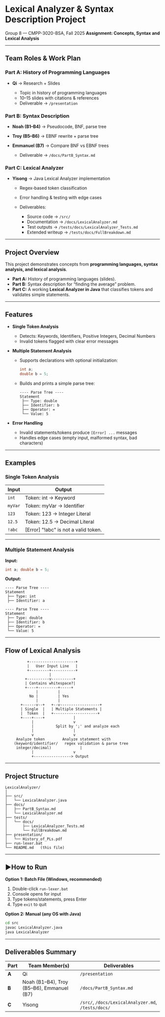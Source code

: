 # Lexical Analyzer & Syntax Description Project

Group 8 — CMPP-3020-BSA, Fall 2025
**Assignment: Concepts, Syntax and Lexical Analysis**

---

## Team Roles & Work Plan

### Part A: History of Programming Languages

* **Qi** → Research + Slides

  * Topic in history of programming languages
  * 10–15 slides with citations & references
  * Deliverable → `/presentation`

### Part B: Syntax Description

* **Noah (B1–B4)** → Pseudocode, BNF, parse tree
* **Troy (B5–B6)** → EBNF rewrite + parse tree
* **Emmanuel (B7)** → Compare BNF vs EBNF trees

  * Deliverable → `/docs/PartB_Syntax.md`

### Part C: Lexical Analyzer

* **Yisong** → Java Lexical Analyzer implementation

  * Regex-based token classification
  * Error handling & testing with edge cases
  * Deliverables:

    * Source code → `/src/`
    * Documentation → `/docs/LexicalAnalyzer.md`
    * Test outputs → `/tests/docs/LexicalAnalyzer_Tests.md`
    * Extended writeup → `/tests/docs/FullBreakdown.md`

---

## Project Overview

This project demonstrates concepts from **programming languages, syntax analysis, and lexical analysis**.

* **Part A:** History of programming languages (slides).
* **Part B:** Syntax description for “finding the average” problem.
* **Part C:** A working **Lexical Analyzer in Java** that classifies tokens and validates simple statements.

---

## Features

* **Single Token Analysis**

  * Detects: Keywords, Identifiers, Positive Integers, Decimal Numbers
  * Invalid tokens flagged with clear error messages

* **Multiple Statement Analysis**

  * Supports declarations with optional initialization:

    ```java
    int a;
    double b = 5;
    ```
  * Builds and prints a simple parse tree:

    ```
    ---- Parse Tree ----
    Statement
     ├── Type: double
     ├── Identifier: b
     ├── Operator: =
     └── Value: 5
    ```

* **Error Handling**

  * Invalid statements/tokens produce `[Error] ...` messages
  * Handles edge cases (empty input, malformed syntax, bad characters)

---

## Examples

### Single Token Analysis

| Input   | Output                               |
| ------- | ------------------------------------ |
| `int`   | Token: int -> Keyword                |
| `myVar` | Token: myVar -> Identifier           |
| `123`   | Token: 123 -> Integer Literal        |
| `12.5`  | Token: 12.5 -> Decimal Literal       |
| `!abc`  | [Error] "!abc" is not a valid token. |

---

### Multiple Statement Analysis

**Input:**

```java
int a; double b = 5;
```

**Output:**

```
---- Parse Tree ----
Statement
 ├── Type: int
 ├── Identifier: a

---- Parse Tree ----
Statement
 ├── Type: double
 ├── Identifier: b
 ├── Operator: =
 └── Value: 5
```

---

## Flow of Lexical Analysis

```
          +---------------------+
          |   User Input Line   |
          +---------+-----------+
                    |
         +----------v----------+
         | Contains whitespace?|
         +----+---------+-----+
              |         |
           No |         | Yes
              |         |
       +------v--+   +--v------------------+
       | Single  |   | Multiple Statements |
       |  Token  |   +--------------------+
       +----+----+             |
            |                  v
            |          Split by ';' and analyze each
            |                  |
            v                  v
     Analyze token        Analyze statement with
    (keyword/identifier/   regex validation & parse tree
     integer/decimal)             |
            |                  v
            +-----------------> Output
```

---

## Project Structure

```
LexicalAnalyzer/
│
├── src/
│   └── LexicalAnalyzer.java
├── docs/
│   ├── PartB_Syntax.md
│   └── LexicalAnalyzer.md
├── tests/
│   └── docs/
│       ├── LexicalAnalyzer_Tests.md
│       └── FullBreakdown.md
├── presentation/
│   └── History_of_PLs.pdf
├── run-lexer.bat
└── README.md   (this file)
```

---

## ▶How to Run

**Option 1: Batch File (Windows, recommended)**

1. Double-click `run-lexer.bat`
2. Console opens for input
3. Type tokens/statements, press Enter
4. Type `exit` to quit

**Option 2: Manual (any OS with Java)**

```bash
cd src
javac LexicalAnalyzer.java
java LexicalAnalyzer
```

---

## Deliverables Summary

| Part  | Team Member(s)                            | Deliverables                                        |
| ----- | ----------------------------------------- | --------------------------------------------------- |
| **A** | Qi                                        | `/presentation`                                     |
| **B** | Noah (B1–B4), Troy (B5–B6), Emmanuel (B7) | `/docs/PartB_Syntax.md`                             |
| **C** | Yisong                                    | `/src/`, `/docs/LexicalAnalyzer.md`, `/tests/docs/` |
